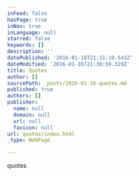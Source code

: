 ```yaml
---
inFeed: false
hasPage: true
inNav: true
inLanguage: null
starred: false
keywords: []
description: ''
datePublished: '2016-01-16T21:31:10.543Z'
dateModified: '2016-01-16T21:30:59.329Z'
title: Quotes
author: []
sourcePath: _posts/2016-01-16-quotes.md
published: true
authors: []
publisher:
  name: null
  domain: null
  url: null
  favicon: null
url: quotes/index.html
_type: WebPage

---
```

quotes